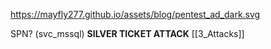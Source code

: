 
https://mayfly277.github.io/assets/blog/pentest_ad_dark.svg

SPN? (svc_mssql)
**SILVER TICKET ATTACK**
[[3_Attacks]]